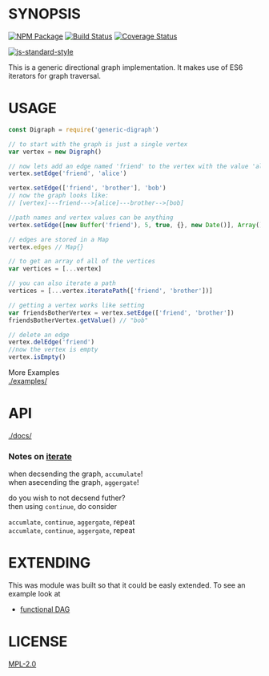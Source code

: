 # SYNOPSIS 
[![NPM Package](https://img.shields.io/npm/v/generic-digraph.svg?style=flat-square)](https://www.npmjs.org/package/generic-digraph)
[![Build Status](https://img.shields.io/travis/wanderer/generic-digraph.svg?branch=master&style=flat-square)](https://travis-ci.org/wanderer/generic-digraph)
[![Coverage Status](https://img.shields.io/coveralls/wanderer/generic-digraph.svg?style=flat-square)](https://coveralls.io/r/wanderer/generic-digraph)

[![js-standard-style](https://cdn.rawgit.com/feross/standard/master/badge.svg)](https://github.com/feross/standard)  

This is a generic directional graph implementation. It makes use of ES6 iterators for graph traversal.

# USAGE

```javascript
const Digraph = require('generic-digraph')

// to start with the graph is just a single vertex
var vertex = new Digraph()

// now lets add an edge named 'friend' to the vertex with the value 'alice'
vertex.setEdge('friend', 'alice')

vertex.setEdge(['friend', 'brother'], 'bob')
// now the graph looks like:
// [vertex]---friend--->[alice]---brother-->[bob]

//path names and vertex values can be anything
vertex.setEdge([new Buffer('friend'), 5, true, {}, new Date()], Array())

// edges are stored in a Map
vertex.edges // Map{}

// to get an array of all of the vertices
var vertices = [...vertex]

// you can also iterate a path
vertices = [...vertex.iteratePath(['friend', 'brother'])]

// getting a vertex works like setting
var friendsBotherVertex = vertex.setEdge(['friend', 'brother'])
friendsBotherVertex.getValue() // "bob"

// delete an edge
vertex.delEdge('friend')
//now the vertex is empty
vertex.isEmpty()
```

More Examples  
[./examples/](./examples)

# API

[./docs/](./docs/index.md)

### Notes on [iterate](https://github.com/wanderer/generic-digraph/blob/master/docs/index.md#iterate)

when decsending the graph, `accumulate`!  
when asecending the graph, `aggergate`!  

do you wish to not decsend futher?  
then using `continue`, do consider  
 
`accumlate`, `continue`, `aggergate`, repeat  
`accumlate`, `continue`, `aggergate`, repeat  


# EXTENDING
This was module was built so that it could be easly extended. To see an example look at
* [functional DAG](https://github.com/wanderer/functional-dag)

# LICENSE
[MPL-2.0](https://tldrlegal.com/license/mozilla-public-license-2.0-(mpl-2))
